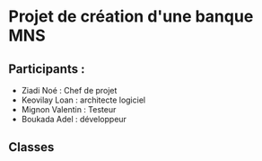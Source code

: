 # Projet de création d'une banque MNS

## Participants :
- Ziadi Noé : Chef de projet
- Keovilay Loan : architecte logiciel
- Mignon Valentin : Testeur
- Boukada Adel : développeur

## Classes